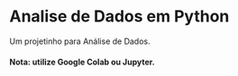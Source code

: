 # Analise de Dados em Python
Um projetinho para Análise de Dados.

#### Nota: utilize Google Colab ou Jupyter.
